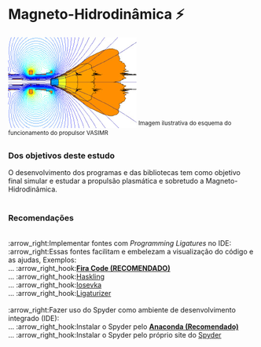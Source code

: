 # Magneto-Hidrodinâmica :zap:
<img src="./img/index.jpg">
<sup>Imagem ilustrativa do esquema do funcionamento do propulsor VASIMR</sup>
<br>
<h3>Dos objetivos deste estudo</h3>
O desenvolvimento dos programas e das bibliotecas tem como objetivo final simular e estudar a propulsão plasmática e sobretudo a Magneto-Hidrodinâmica.
<br>
<br>
<h3>Recomendações</h3>
<br>:arrow_right:Implementar fontes com <i>Programming Ligatures</i> no IDE:
<br>:arrow_right:Essas fontes facilitam e embelezam a visualização do código e as ajudas, Exemplos:
<br>... :arrow_right_hook:<a href="https://github.com/tonsky/FiraCode"><b>Fira Code (RECOMENDADO)</b></a>
<br>... :arrow_right_hook:<a href="https://github.com/i-tu/Hasklig">Haskling</a>
<br>... :arrow_right_hook:<a href="https://github.com/be5invis/Iosevka/releases">Iosevka</a>
<br>... :arrow_right_hook:<a href="https://github.com/ToxicFrog/Ligaturizer">Ligaturizer</a>
<br>
<br>:arrow_right:Fazer uso do Spyder como ambiente de desenvolvimento integrado (IDE):
<br>... :arrow_right_hook:Instalar o Spyder pelo <a href="https://www.anaconda.com/"><b>Anaconda (Recomendado)</b></a>
<br>... :arrow_right_hook:Instalar o Spyder pelo próprio site do <a href="https://www.spyder-ide.org/">Spyder</a>
